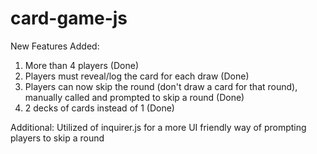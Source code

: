 # card-game-js

New Features Added:
1. More than 4 players (Done)
2. Players must reveal/log the card for each draw (Done)
3. Players can now skip the round (don't draw a card for that round), manually called and prompted to skip a round (Done)
4. 2 decks of cards instead of 1 (Done)

Additional:
Utilized of inquirer.js for a more UI friendly way of prompting players to skip a round